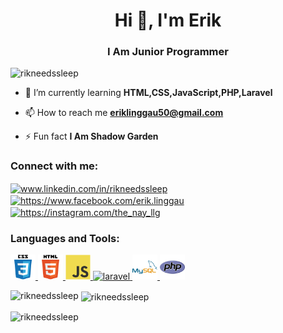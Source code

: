 <h1 align="center">Hi 👋, I'm Erik</h1>
<h3 align="center">I Am Junior Programmer</h3>

<p align="left"> <img src="https://komarev.com/ghpvc/?username=rikneedssleep&label=Profile%20views&color=0e75b6&style=flat" alt="rikneedssleep" /> </p>

- 🌱 I’m currently learning **HTML,CSS,JavaScript,PHP,Laravel**

- 📫 How to reach me **eriklinggau50@gmail.com**

- ⚡ Fun fact **I Am Shadow Garden**

<h3 align="left">Connect with me:</h3>
<p align="left">
<a href="https://linkedin.com/in/www.linkedin.com/in/rikneedssleep" target="blank"><img align="center" src="https://raw.githubusercontent.com/rahuldkjain/github-profile-readme-generator/master/src/images/icons/Social/linked-in-alt.svg" alt="www.linkedin.com/in/rikneedssleep" height="30" width="40" /></a>
<a href="https://fb.com/https://www.facebook.com/erik.linggau" target="blank"><img align="center" src="https://raw.githubusercontent.com/rahuldkjain/github-profile-readme-generator/master/src/images/icons/Social/facebook.svg" alt="https://www.facebook.com/erik.linggau" height="30" width="40" /></a>
<a href="https://instagram.com/https://instagram.com/the_nay_llg" target="blank"><img align="center" src="https://raw.githubusercontent.com/rahuldkjain/github-profile-readme-generator/master/src/images/icons/Social/instagram.svg" alt="https://instagram.com/the_nay_llg" height="30" width="40" /></a>
</p>

<h3 align="left">Languages and Tools:</h3>
<p align="left"> <a href="https://www.w3schools.com/css/" target="_blank" rel="noreferrer"> <img src="https://raw.githubusercontent.com/devicons/devicon/master/icons/css3/css3-original-wordmark.svg" alt="css3" width="40" height="40"/> </a> <a href="https://www.w3.org/html/" target="_blank" rel="noreferrer"> <img src="https://raw.githubusercontent.com/devicons/devicon/master/icons/html5/html5-original-wordmark.svg" alt="html5" width="40" height="40"/> </a> <a href="https://developer.mozilla.org/en-US/docs/Web/JavaScript" target="_blank" rel="noreferrer"> <img src="https://raw.githubusercontent.com/devicons/devicon/master/icons/javascript/javascript-original.svg" alt="javascript" width="40" height="40"/> </a> <a href="https://laravel.com/" target="_blank" rel="noreferrer"> <img src="https://upload.wikimedia.org/wikipedia/commons/9/9a/Laravel.svg" alt="laravel" width="40" height="40"/> </a> <a href="https://www.mysql.com/" target="_blank" rel="noreferrer"> <img src="https://raw.githubusercontent.com/devicons/devicon/master/icons/mysql/mysql-original-wordmark.svg" alt="mysql" width="40" height="40"/> </a> <a href="https://www.php.net" target="_blank" rel="noreferrer"> <img src="https://raw.githubusercontent.com/devicons/devicon/master/icons/php/php-original.svg" alt="php" width="40" height="40"/> </a> </p>

<p><img align="left" src="https://github-readme-stats.vercel.app/api/top-langs?username=rikneedssleep&show_icons=true&locale=en&theme=neon&layout=compact" alt="rikneedssleep" /></p>

<p>&nbsp;<img align="center" src="https://github-readme-stats.vercel.app/api?username=rikneedssleep&show_icons=true&theme=neon&locale=en" alt="rikneedssleep" /></p>

<p><img align="center" src="https://github-readme-streak-stats.herokuapp.com/?user=rikneedssleep&theme=neon&" alt="rikneedssleep" /></p>
